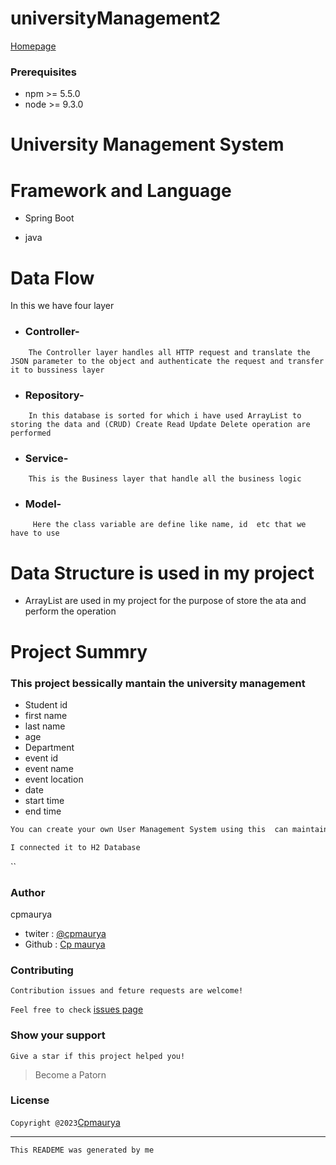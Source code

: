# universityManagement2
[Homepage]()
### Prerequisites
* npm >= 5.5.0
* node >= 9.3.0

# University Management System

# Framework and Language
* Spring Boot

* java

# Data Flow

In this we have four layer

* ### Controller- 
```
    The Controller layer handles all HTTP request and translate the JSON parameter to the object and authenticate the request and transfer it to bussiness layer
 ```   

* ### Repository-
```
    In this database is sorted for which i have used ArrayList to storing the data and (CRUD) Create Read Update Delete operation are performed
```
* ### Service-
```
    This is the Business layer that handle all the business logic
```
* ### Model-
```
     Here the class variable are define like name, id  etc that we have to use 
```
# Data Structure is used in my project

* ArrayList are used in my project for the purpose of store the ata and perform the operation 


# Project Summry

### This project bessically mantain the university management 

* Student id
* first name
* last name
* age
* Department
* event id
* event name
* event location
* date
* start time
* end time

```bash
You can create your own User Management System using this  can maintain add find delete upadet all these four operation 
```
```bash
I connected it to H2 Database 
```

``
### Author
cpmaurya
* twiter : [@cpmaurya]()
* Github : [Cp maurya]()

### Contributing
`Contribution issues and feture requests are welcome!`

`Feel free to check` [issues page]()

### Show your support
`Give a star if this project helped you!`

> Become a Patorn
### License

`Copyright @2023`[Cpmaurya]()


---

`This READEME was generated by me`
